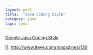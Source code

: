 ```yaml
---
layout: post
title:  "Java Coding Style"
category: java
tags: java
---
```


[Google Java Coding Style][google_java_code_style]
 
 
[google_java_code_style]: https://code.google.com/p/google-api-java-client/source/browse/checkstyle.xml


[java_multi_thread]: http://www.importnew.com/9994.html


[PrinciplesOfOod]: http://butunclebob.com/ArticleS.UncleBob.PrinciplesOfOod

[]: http://www.iteye.com/magazines/130
